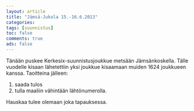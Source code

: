 ```yaml
--- 
layout: article 
title: "Jämsä-Jukola 15.-16.6.2013" 
categories: 
tags: [suunnistus]
toc: false 
comments: true 
ads: false 
--- 
```


Tänään puskee Kerkesix-suunnistusjoukkue metsään Jämsänkoskella. Tälle
vuodelle kisaan lähetettiin yksi joukkue kisaamaan muiden 1624 joukkueen
kanssa. Taoitteina jälleen:

1.  saada tulos
2.  tulla maaliin vähintään lähtönumerolla.

<div>

Hauskaa tulee olemaan joka tapauksessa. 

</div>


